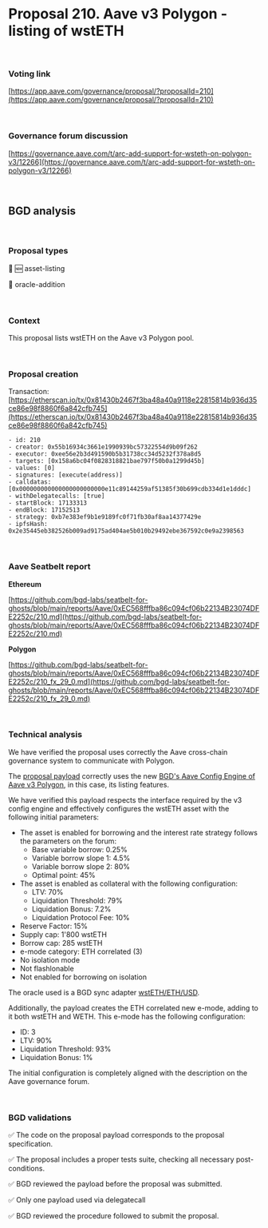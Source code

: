 # Proposal 210. Aave v3 Polygon - listing of wstETH

<br>

### Voting link

[https://app.aave.com/governance/proposal/?proposalId=210](https://app.aave.com/governance/proposal/?proposalId=210)

<br>

### Governance forum discussion

[https://governance.aave.com/t/arc-add-support-for-wsteth-on-polygon-v3/12266](https://governance.aave.com/t/arc-add-support-for-wsteth-on-polygon-v3/12266)

<br>

## BGD analysis

<br>

### Proposal types

:gem: :new: asset-listing

:crystal_ball: oracle-addition

<br>

### Context

This proposal lists wstETH on the Aave v3 Polygon pool.


<br>

### Proposal creation

Transaction: [https://etherscan.io/tx/0x81430b2467f3ba48a40a9118e22815814b936d35ce86e98f8860f6a842cfb745](https://etherscan.io/tx/0x81430b2467f3ba48a40a9118e22815814b936d35ce86e98f8860f6a842cfb745)

```
- id: 210
- creator: 0x55b16934c3661e1990939bc57322554d9b09f262
- executor: 0xee56e2b3d491590b5b31738cc34d5232f378a8d5
- targets: [0x158a6bc04f0828318821bae797f50b0a1299d45b]
- values: [0]
- signatures: [execute(address)]
- calldatas: [0x000000000000000000000000e11c89144259af51385f30b699cdb334d1e1dddc]
- withDelegatecalls: [true]
- startBlock: 17133313
- endBlock: 17152513
- strategy: 0xb7e383ef9b1e9189fc0f71fb30af8aa14377429e
- ipfsHash: 0x2e35445eb382526b009ad9175ad404ae5b010b29492ebe367592c0e9a2398563
```

<br>

### Aave Seatbelt report

**Ethereum**

[https://github.com/bgd-labs/seatbelt-for-ghosts/blob/main/reports/Aave/0xEC568fffba86c094cf06b22134B23074DFE2252c/210.md](https://github.com/bgd-labs/seatbelt-for-ghosts/blob/main/reports/Aave/0xEC568fffba86c094cf06b22134B23074DFE2252c/210.md)

**Polygon**

[https://github.com/bgd-labs/seatbelt-for-ghosts/blob/main/reports/Aave/0xEC568fffba86c094cf06b22134B23074DFE2252c/210_fx_29_0.md](https://github.com/bgd-labs/seatbelt-for-ghosts/blob/main/reports/Aave/0xEC568fffba86c094cf06b22134B23074DFE2252c/210_fx_29_0.md)


<br>

### Technical analysis

We have verified the proposal uses correctly the Aave cross-chain governance system to communicate with Polygon.

The [proposal payload](https://polygonscan.com/address/0xe11c89144259af51385f30b699cdb334d1e1dddc#code#F23#L1) correctly uses the new [BGD's Aave Config Engine of Aave v3 Polygon](https://polygonscan.com/address/0xe202f2fc4b6a37ba53cfd15be42a762a645fca07#code#F18#L1), in this case, its listing features.

We have verified this payload respects the interface required by the v3 config engine and effectively configures the wstETH asset with the following initial parameters:

- The asset is enabled for borrowing and the interest rate strategy follows the parameters on the forum:
  - Base variable borrow: 0.25%
  - Variable borrow slope 1: 4.5%
  - Variable borrow slope 2: 80%
  - Optimal point: 45%
- The asset is enabled as collateral with the following configuration:
  - LTV: 70%
  - Liquidation Threshold: 79%
  - Liquidation Bonus: 7.2%
  - Liquidation Protocol Fee: 10%
- Reserve Factor: 15%
- Supply cap: 1'800 wstETH
- Borrow cap: 285 wstETH
- e-mode category: ETH correlated (3)
- No isolation mode
- Not flashlonable
- Not enabled for borrowing on isolation

The oracle used is a BGD sync adapter [wstETH/ETH/USD](https://polygonscan.com/address/0xA2508729b1282Cc70dd33Ed311d4A9A37383035b#readContract#F6).

Additionally, the payload creates the ETH correlated new e-mode, adding to it both wstETH and WETH. This e-mode has the following configuration:
- ID: 3
- LTV: 90%
- Liquidation Threshold: 93%
- Liquidation Bonus: 1%

The initial configuration is completely aligned with the description on the Aave governance forum.


<br>

### BGD validations

:white_check_mark: The code on the proposal payload corresponds to the proposal specification.

:white_check_mark: The proposal includes a proper tests suite, checking all necessary post-conditions.

:white_check_mark: BGD reviewed the payload before the proposal was submitted.

:white_check_mark: Only one payload used via delegatecall

:white_check_mark: BGD reviewed the procedure followed to submit the proposal.
